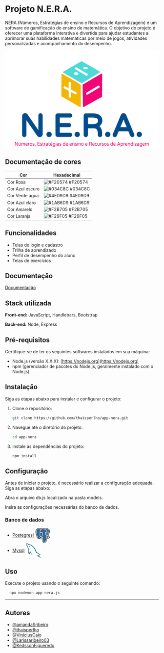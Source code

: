 
# Projeto N.E.R.A.

NERA (Números, Estratégias de ensino e Recursos de Aprendizagem) é um software de gamificação do ensino de matemática. O objetivo do projeto é oferecer uma plataforma interativa e divertida para ajudar estudantes a aprimorar suas habilidades matemáticas por meio de jogos, atividades personalizadas e acompanhamento do desempenho.


<p align="center">
  <a href="/"><img src="./public/img/logoneraMinimizado.png" alt="NERA Logo"></a>
</p>

## Documentação de cores

| Cor               | Hexadecimal                                                |
| ----------------- | ---------------------------------------------------------------- |
| Cor Rosa      | ![#F20574](https://via.placeholder.com/10/F20574?text=+) #F20574 |
| Cor Azul escuro       | ![#034C8C](https://via.placeholder.com/10/034C8C?text=+) #034C8C |
| Cor Verde água       | ![#4ED9D9](https://via.placeholder.com/10/4ED9D9?text=+)  #4ED9D9 |
| Cor Azul claro      | ![ #1AB6D9](https://via.placeholder.com/10/1AB6D9?text=+)  #1AB6D9 |
| Cor Amarelo     | ![ #F2B705](https://via.placeholder.com/10/F2B705?text=+)  #F2B705 |
| Cor Laranja     | ![ #F29F05](https://via.placeholder.com/10/F29F05?text=+)  #F29F05 |

## Funcionalidades

- Telas de login e cadastro
- Trilha de aprendizado
- Perfil de desempenho do aluno
- Telas de exercícios


## Documentação

[Documentação](https://link-da-documentação)


## Stack utilizada

**Front-end:** JavaScript, Handlebars, Bootstrap

**Back-end:** Node, Express


## Pré-requisitos

Certifique-se de ter os seguintes softwares instalados em sua máquina:

- Node.js (versão X.X.X): [https://nodejs.org](https://nodejs.org)
- npm (gerenciador de pacotes do Node.js, geralmente instalado com o Node.js)

## Instalação
Siga as etapas abaixo para instalar e configurar o projeto:

1. Clone o repositório:

    ```bash
    git clone https://github.com/thaisperlho/app-nera.git
    ```

2. Navegue até o diretório do projeto:

    ```bash
    cd app-nera
    ```

3. Instale as dependências do projeto:

    ```bash
    npm install 
    ```

## Configuração

Antes de iniciar o projeto, é necessário realizar a configuração adequada. Siga as etapas abaixo:

Abra o arquivo db.js localizado na pasta models.

Insira as configurações necessárias do banco de dados.

### Banco de dados

- [Postegresl](./script/PostgreSQL.sql) <img align="center" alt="Postegresl" height="50" width="50" src="./public/img/postgresql-original.svg">
- [Mysql](./script/MySQL.sql) <img align="center" alt="Mysql" height="50" width="50" src="./public/img/mysql-original.svg">
    

## Uso
Execute o projeto usando o seguinte comando:

```bash
  npx nodemon app-nera.js
```

---
## Autores

- [@amandaSribeiro](https://github.com/amandaSribeiro)
- [@thaisperlho](https://github.com/thaisperlho)
- [@ViniciusCalo](https://github.com/ViniciusCalo)
- [@Larissaribeiro03](https://github.com/Larissaribeiro03)
- [@KedssonFigueredo](https://github.com/KedssonFigueredo)

